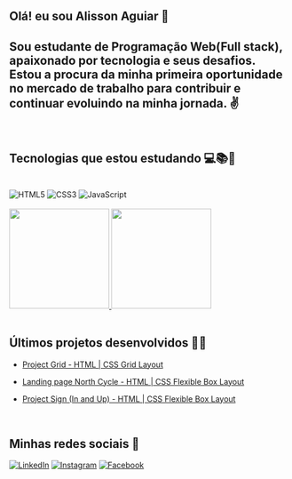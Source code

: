 ## Olá! eu sou Alisson Aguiar  👋

## Sou estudante de Programação Web(Full stack), apaixonado por tecnologia e seus desafios. Estou a procura da minha primeira oportunidade no mercado de trabalho para contribuir e continuar evoluindo na minha jornada.  ✌️

<br>

## Tecnologias que estou estudando  💻📚💙

<div style="display: inline_block"><br>
    <img  align="center" src="https://img.shields.io/badge/HTML5-E34F26?style=for-the-badge&logo=html5&logoColor=white" alt="HTML5">
    <img  align="center" src="https://img.shields.io/badge/CSS3-1572B6?style=for-the-badge&logo=css3&logoColor=white" alt="CSS3">
    <img  align="center" src="https://img.shields.io/badge/JavaScript-F7DF1E?style=for-the-badge&logo=javascript&logoColor=black" alt="JavaScript">
</div>

<br>

<div>
    <a href="https://github.com/alisson-aguiar">
    <img height="180em" src="https://github-readme-stats.vercel.app/api?username=alisson-aguiars2k&show_icons==true&theme=dracula&inclue_all_commits=true&count_private=true">
    <img height="180em" src="https://github-readme-stats.vercel.app/api/top-langs/?username=alisson-aguiars2k&layout=compact&langs_count=16&theme=dracula">
    </a>
</div><br>

## Últimos projetos desenvolvidos  🧑‍💻 

- [Project Grid - HTML | CSS Grid Layout]()

- [Landing page North Cycle - HTML | CSS Flexible Box Layout]()

- [Project Sign (In and Up) - HTML | CSS Flexible Box Layout]()

<br>

## Minhas redes sociais 🔗
[![LinkedIn](https://img.shields.io/badge/LinkedIn-0077B5?style=for-the-badge&logo=linkedin&logoColor=white)](https://www.linkedin.com/in/alisson-aguiars2k/)
[![Instagram](https://img.shields.io/badge/Instagram-E4405F?style=for-the-badge&logo=instagram&logoColor=white)](https://www.instagram.com/alisson_aguiars2k/)
[![Facebook](https://img.shields.io/badge/Facebook-1877F2?style=for-the-badge&logo=facebook&logoColor=white)](https://www.facebook.com/alisson.rocha.7127)
